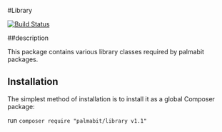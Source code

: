 #Library

[![Build Status](https://travis-ci.org/Palmabit-IT/library.png)](https://travis-ci.org/Palmabit-IT/library)

##description

This package contains various library classes required by palmabit packages.

## Installation

The simplest method of installation is to install it as a global Composer package:

run `composer require "palmabit/library v1.1"`